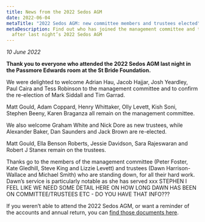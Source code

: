 ```yaml
---
title: News from the 2022 Sedos AGM
date: 2022-06-04
metaTitle: "2022 Sedos AGM: new committee members and trustees elected"
metaDescription: Find out who has joined the management committee and trustees
  after last night’s 2022 Sedos AGM
---
```

*10 June 2022*

**Thank you to everyone who attended the 2022 Sedos AGM last night in the Passmore Edwards room at the St Bride Foundation.**

We were delighted to welcome Adrian Hau, Jacob Hajjar, Josh Yeardley, Paul Caira and Tess Robinson to the management committee and to confirm the re-election of Mark Siddall and Tim Garrad. 

Matt Gould, Adam Coppard, Henry Whittaker, Olly Levett, Kish Soni, Stephen Beeny, Karen Braganza all remain on the management committee.

We also welcome Graham White and Nick Dore as new trustees, while Alexander Baker, Dan Saunders and Jack Brown are re-elected. 

Matt Gould, Ella Benson Roberts, Jessie Davidson, Sara Rajeswaran and Robert J Stanex remain on the trustees.

Thanks go to the members of the management committee (Peter Foster, Kate Gledhill, Steve King and Lizzie Levett) and trustees (Dawn Harrison-Wallace and Michael Smith) who are standing down, for all their hard work. Dawn’s service is particularly notable as she has served xxx STEPHEN I FEEL LIKE WE NEED SOME DETAIL HERE ON HOW LONG DAWN HAS BEEN ON COMMITTEE/TRUSTEES ETC - DO YOU HAVE THAT INFO???

If you weren’t able to attend the 2022 Sedos AGM, or want a reminder of the accounts and annual return, you can [find those documents here](https://drive.google.com/drive/u/2/folders/1a20Nx5FurDh1RhyY_XofBkbKaWSwfhtx?mc_cid=9114d1fda6&mc_eid=UNIQID).